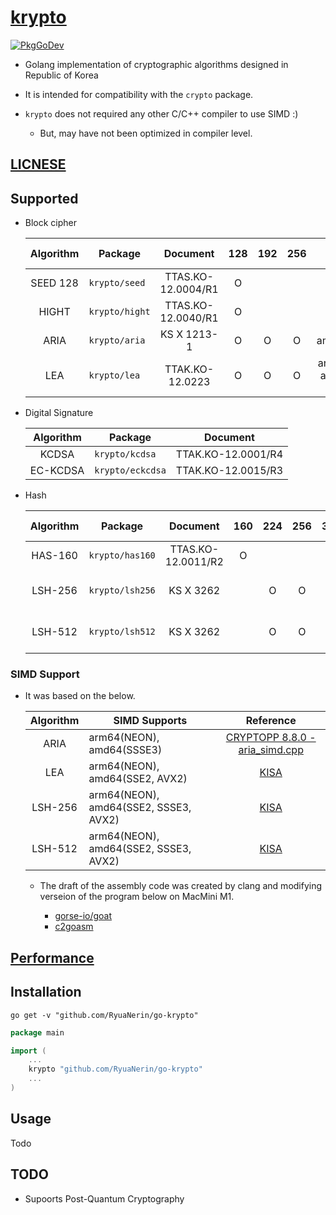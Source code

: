 # [krypto](https://pkg.go.dev/github.com/RyuaNerin/go-krypto)

[![PkgGoDev](https://pkg.go.dev/badge/github.com/RyuaNerin/go-krypto)](https://pkg.go.dev/github.com/RyuaNerin/go-krypto)

- Golang implementation of cryptographic algorithms designed in Republic of Korea

- It is intended for compatibility with the `crypto` package.

- `krypto` does not required any other C/C++ compiler to use SIMD :\)

    - But, may have not been optimized in compiler level.

## [LICNESE](/LICENSE)

## Supported

- Block cipher

    | Algorithm | Package        | Document           | 128 | 192 | 256 | SIMD Supports                    |
    |:---------:|----------------|:------------------:|:---:|:---:|:---:|:--------------------------------:|
    | SEED 128  | `krypto/seed`  | TTAS.KO-12.0004/R1 | O   |     |     |                                  |
    | HIGHT     | `krypto/hight` | TTAS.KO-12.0040/R1 | O   |     |     |                                  |
    | ARIA      | `krypto/aria`  | KS X 1213-1        | O   | O   | O   | amd64(SSSE3)                     |
    | LEA       | `krypto/lea`   | TTAK.KO-12.0223    | O   | O   | O   | arm64(NEON), amd64(SSE2, AVX2),  |

- Digital Signature

    | Algorithm | Package          | Document           |
    |:---------:|------------------|:------------------:|
    | KCDSA     | `krypto/kcdsa`   | TTAK.KO-12.0001/R4 |
    | EC-KCDSA  | `krypto/eckcdsa` | TTAK.KO-12.0015/R3 |

- Hash

    | Algorithm  | Package         | Document           | 160 | 224 | 256 | 384 | 512 | SIMD Supports                         |
    |:----------:|-----------------|:------------------:|:---:|:---:|:---:|:---:|:---:|:-------------------------------------:|
    | HAS-160    | `krypto/has160` | TTAS.KO-12.0011/R2 | O   |     |     |     |     |                                       |
    | LSH-256    | `krypto/lsh256` | KS X 3262          |     | O   | O   |     |     | arm64(NEON), amd64(SSE2, SSSE3, AVX2) |
    | LSH-512    | `krypto/lsh512` | KS X 3262          |     | O   | O   | O   | O   | arm64(NEON), amd64(SSE2, SSSE3, AVX2) |

### SIMD Support

- It was based on the below.

    | Algorithm | SIMD Supports                         | Reference                                                   |
    |:---------:|---------------------------------------|:-----------------------------------------------------------:|
    | ARIA      | arm64(NEON), amd64(SSSE3)             | [CRYPTOPP 8.8.0 - aria_simd.cpp](https://github.com/weidai11/cryptopp/blob/CRYPTOPP_8_8_0/aria_simd.cpp) |
    | LEA       | arm64(NEON), amd64(SSE2, AVX2)        | [KISA](https://seed.kisa.or.kr/kisa/Board/20/detailView.do) |
    | LSH-256   | arm64(NEON), amd64(SSE2, SSSE3, AVX2) | [KISA](https://seed.kisa.or.kr/kisa/Board/22/detailView.do) |
    | LSH-512   | arm64(NEON), amd64(SSE2, SSSE3, AVX2) | [KISA](https://seed.kisa.or.kr/kisa/Board/22/detailView.do) |

    - The draft of the assembly code was created by clang and modifying verseion of the program below on MacMini M1.

        - [gorse-io/goat](https://github.com/gorse-io/goat)
        - [c2goasm](https://github.com/minio/c2goasm)

## [Performance](/PERFORMANCE.md)

## Installation

```shell
go get -v "github.com/RyuaNerin/go-krypto"
```

```go
package main

import (
    ...
    krypto "github.com/RyuaNerin/go-krypto"
    ...
)
```

## Usage

Todo

## TODO

- Supoorts Post-Quantum Cryptography
